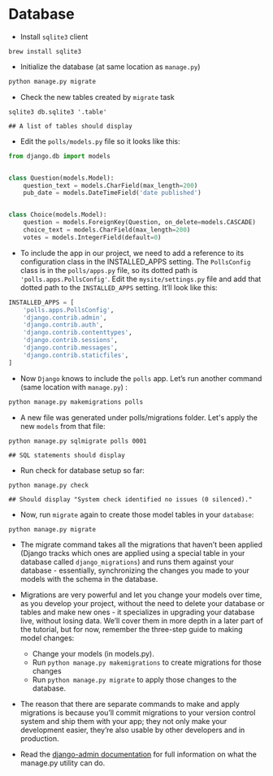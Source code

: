 # Database 

- Install `sqlite3` client
```
brew install sqlite3
```
- Initialize the database (at same location as `manage.py`)
```sh
python manage.py migrate
```
- Check the new tables created by `migrate` task
```
sqlite3 db.sqlite3 '.table'

## A list of tables should display
``` 

-  Edit the `polls/models.py` file so it looks like this:
```py
from django.db import models


class Question(models.Model):
    question_text = models.CharField(max_length=200)
    pub_date = models.DateTimeField('date published')


class Choice(models.Model):
    question = models.ForeignKey(Question, on_delete=models.CASCADE)
    choice_text = models.CharField(max_length=200)
    votes = models.IntegerField(default=0)
```

- To include the app in our project, we need to add a reference to its configuration class in the INSTALLED_APPS setting. The `PollsConfig` class is in the `polls/apps.py` file, so its dotted path is `'polls.apps.PollsConfig'`. Edit the `mysite/settings.py` file and add that dotted path to the `INSTALLED_APPS` setting. It’ll look like this: 
```py
INSTALLED_APPS = [
    'polls.apps.PollsConfig',
    'django.contrib.admin',
    'django.contrib.auth',
    'django.contrib.contenttypes',
    'django.contrib.sessions',
    'django.contrib.messages',
    'django.contrib.staticfiles',
]
```

- Now `Django` knows to include the `polls` app. Let’s run another command (same location with `manage.py`) :
```sh
python manage.py makemigrations polls
```
- A new file was generated under polls/migrations folder. Let's apply the new `models` from that file:
```
python manage.py sqlmigrate polls 0001

## SQL statements should display
```

- Run check for database setup so far:
```
python manage.py check

## Should display "System check identified no issues (0 silenced)."
```

- Now, run `migrate` again to create those model tables in your `database`:
```
python manage.py migrate
```

- The migrate command takes all the migrations that haven’t been applied (Django tracks which ones are applied using a special table in your database called `django_migrations`) and runs them against your database - essentially, synchronizing the changes you made to your models with the schema in the database.
- Migrations are very powerful and let you change your models over time, as you develop your project, without the need to delete your database or tables and make new ones - it specializes in upgrading your database live, without losing data. We’ll cover them in more depth in a later part of the tutorial, but for now, remember the three-step guide to making model changes:
  * Change your models (in models.py).
  * Run `python manage.py makemigrations` to create migrations for those changes
  * Run `python manage.py migrate` to apply those changes to the database.
  
- The reason that there are separate commands to make and apply migrations is because you’ll commit migrations to your version control system and ship them with your app; they not only make your development easier, they’re also usable by other developers and in production.
- Read the [django-admin documentation](https://docs.djangoproject.com/en/4.0/ref/django-admin/) for full information on what the manage.py utility can do.
  
